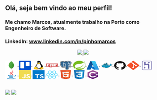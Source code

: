 ## Olá, seja bem vindo ao meu perfil! 
### Me chamo Marcos, atualmente trabalho na Porto como Engenheiro de Software.
### LinkedIn: www.linkedin.com/in/pinhomarcos

<div align="center">
  <a href="https://github.com/MVBPinho">
  <img height="180em" src="https://github-readme-stats.vercel.app/api?username=MVBPinho&show_icons=true&theme=dark&include_all_commits=true&count_private=true"/>
  <img height="180em" src="https://github-readme-stats.vercel.app/api/top-langs/?username=MVBPinho&layout=compact&langs_count=7&theme=dark"/>
</div>

  <div style="display: inline_block"><br>
    <img align="center" alt="Pinho-CSS" height="30" width="40" src="https://github.com/devicons/devicon/blob/master/icons/mongodb/mongodb-original.svg"> 
       <img align="center" alt="Pinho-CSS" height="30" width="40" src="https://github.com/devicons/devicon/blob/master/icons/trello/trello-plain.svg"> 
    <img align="center" alt="Pinho-CSS" height="30" width="40" src="https://github.com/devicons/devicon/blob/master/icons/linux/linux-original.svg"> 
    <img align="center" alt="Pinho-CSS" height="30" width="40" src="https://github.com/devicons/devicon/blob/master/icons/npm/npm-original-wordmark.svg"> 
    <img align="center" alt="Pinho-CSS" height="30" width="40" src="https://github.com/devicons/devicon/blob/master/icons/postgresql/postgresql-original.svg"> 
    <img align="center" alt="Pinho-CSS" height="30" width="40" src="https://github.com/devicons/devicon/blob/master/icons/spring/spring-original.svg"> 
    <img align="center" alt="Pinho-CSS" height="30" width="40" src="https://github.com/devicons/devicon/blob/master/icons/azure/azure-original.svg"> 
      <img align="center" alt="Pinho-CSS" height="30" width="40" src="https://github.com/devicons/devicon/blob/master/icons/docker/docker-original.svg">  
    <img align="center" alt="Pinho-CSS" height="30" width="40" src="https://github.com/devicons/devicon/blob/master/icons/github/github-original.svg"> 
    <img align="center" alt="Pinho-CSS" height="30" width="40" src="https://github.com/devicons/devicon/blob/master/icons/git/git-original.svg"> 
    <img align="center" alt="Pinho-CSS" height="30" width="40" src="https://github.com/devicons/devicon/blob/master/icons/heroku/heroku-original.svg"> 
    <img align="center" alt="Pinho-Python" height="30" width="40" src="https://github.com/devicons/devicon/blob/master/icons/java/java-original.svg">
  <img align="center" alt="Pinho-Js" height="30" width="40" src="https://raw.githubusercontent.com/devicons/devicon/master/icons/javascript/javascript-plain.svg">
  <img align="center" alt="Pinho-Ts" height="30" width="40" src="https://raw.githubusercontent.com/devicons/devicon/master/icons/typescript/typescript-plain.svg">
  <img align="center" alt="Pinho-React" height="30" width="40" src="https://raw.githubusercontent.com/devicons/devicon/master/icons/react/react-original.svg">
  <img align="center" alt="Pinho-HTML" height="30" width="40" src="https://raw.githubusercontent.com/devicons/devicon/master/icons/html5/html5-original.svg">
  <img align="center" alt="Pinho-CSS" height="30" width="40" src="https://raw.githubusercontent.com/devicons/devicon/master/icons/css3/css3-original.svg">
  <img align="center" alt="Pinho-Csharp" height="30" width="40" src="https://raw.githubusercontent.com/devicons/devicon/master/icons/csharp/csharp-original.svg">
</div>
  
<div> 
    </br>
    <br>
  <a href = "mailto:marcos.cj2012@gmail.com"><img src="https://img.shields.io/badge/-Gmail-%23333?style=for-the-badge&logo=gmail&logoColor=white" target="_blank"></a>
  <a href="https://www.linkedin.com/in/pinhomarcos/" target="_blank"><img src="https://img.shields.io/badge/-LinkedIn-%230077B5?style=for-the-badge&logo=linkedin&logoColor=white" target="_blank"></a> 
 
</div>
